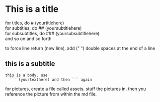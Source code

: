 # This is a title

for titles, do # (yourtitlehere)  
for subtitles, do ## (yoursubtitlehere)  
for subsubtitles, do ### (yoursubsubtitlehere)  
and so on and so forth  
  
to force line return (new line), add ("  ") double spaces at the end of a line
## this is a subtitle

```
this is a body. use 
  ``` (yourtexthere) and then ``` again

```
for pictures, create a file called assets. stuff the pictures in. then you reference the picture from within the md file.

